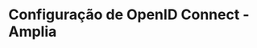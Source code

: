 ﻿# Configuração de OpenID Connect - Amplia

<!-- link to version in English -->
<div data-alt-locales="en-us"></div>
